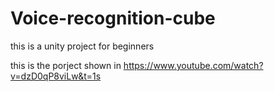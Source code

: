 # Voice-recognition-cube
this is a unity project for beginners 

this is the porject shown in https://www.youtube.com/watch?v=dzD0qP8viLw&t=1s
